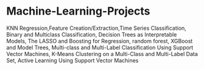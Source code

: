 # Machine-Learning-Projects


KNN Regression,Feature Creation/Extraction,Time Series Classification,  Binary and Multiclass Classification,
Decision Trees as Interpretable Models, The LASSO and Boosting for Regression, random forest, XGBoost and Model Trees,
Multi-class and Multi-Label Classification Using Support Vector Machines, K-Means Clustering on a Multi-Class and Multi-Label Data Set, 
Active Learning Using Support Vector Machines

